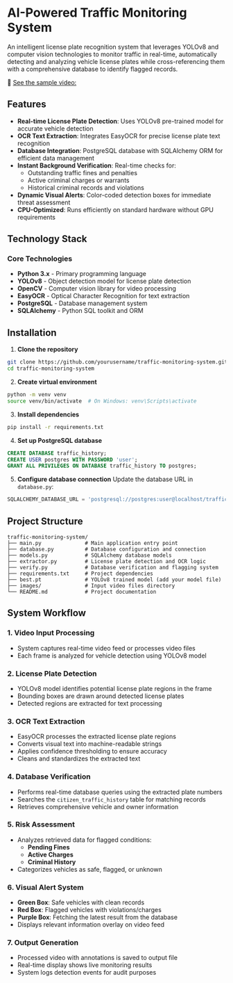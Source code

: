 # AI-Powered Traffic Monitoring System

An intelligent license plate recognition system that leverages YOLOv8 and computer vision technologies to monitor traffic in real-time, automatically detecting and analyzing vehicle license plates while cross-referencing them with a comprehensive database to identify flagged records.

📢 [See the sample video: ](https://www.linkedin.com/feed/update/urn:li:activity:7348594602439815168/)


## Features

- **Real-time License Plate Detection**: Uses YOLOv8 pre-trained model for accurate vehicle detection  
- **OCR Text Extraction**: Integrates EasyOCR for precise license plate text recognition  
- **Database Integration**: PostgreSQL database with SQLAlchemy ORM for efficient data management  
- **Instant Background Verification**: Real-time checks for:
  - Outstanding traffic fines and penalties
  - Active criminal charges or warrants
  - Historical criminal records and violations  
- **Dynamic Visual Alerts**: Color-coded detection boxes for immediate threat assessment  
- **CPU-Optimized**: Runs efficiently on standard hardware without GPU requirements  

## Technology Stack

### Core Technologies

- **Python 3.x** - Primary programming language  
- **YOLOv8** - Object detection model for license plate detection  
- **OpenCV** - Computer vision library for video processing  
- **EasyOCR** - Optical Character Recognition for text extraction  
- **PostgreSQL** - Database management system  
- **SQLAlchemy** - Python SQL toolkit and ORM  


## Installation

1. **Clone the repository**
```bash
git clone https://github.com/yourusername/traffic-monitoring-system.git
cd traffic-monitoring-system
```

2. **Create virtual environment**
```bash
python -m venv venv
source venv/bin/activate  # On Windows: venv\Scripts\activate
```

3. **Install dependencies**
```bash
pip install -r requirements.txt
```

4. **Set up PostgreSQL database**
```sql
CREATE DATABASE traffic_history;
CREATE USER postgres WITH PASSWORD 'user';
GRANT ALL PRIVILEGES ON DATABASE traffic_history TO postgres;
```

5. **Configure database connection**
Update the database URL in `database.py`:
```python
SQLALCHEMY_DATABASE_URL = 'postgresql://postgres:user@localhost/traffic_history'
```

## Project Structure

```
traffic-monitoring-system/
├── main.py              # Main application entry point
├── database.py          # Database configuration and connection
├── models.py            # SQLAlchemy database models
├── extractor.py         # License plate detection and OCR logic
├── verify.py            # Database verification and flagging system
├── requirements.txt     # Project dependencies
├── best.pt              # YOLOv8 trained model (add your model file)
├── images/              # Input video files directory
└── README.md            # Project documentation
```

## System Workflow

### 1. **Video Input Processing**
- System captures real-time video feed or processes video files  
- Each frame is analyzed for vehicle detection using YOLOv8 model  

### 2. **License Plate Detection**
- YOLOv8 model identifies potential license plate regions in the frame  
- Bounding boxes are drawn around detected license plates  
- Detected regions are extracted for text processing  

### 3. **OCR Text Extraction**
- EasyOCR processes the extracted license plate regions  
- Converts visual text into machine-readable strings  
- Applies confidence thresholding to ensure accuracy  
- Cleans and standardizes the extracted text  

### 4. **Database Verification**
- Performs real-time database queries using the extracted plate numbers  
- Searches the `citizen_traffic_history` table for matching records  
- Retrieves comprehensive vehicle and owner information  

### 5. **Risk Assessment**
- Analyzes retrieved data for flagged conditions:
  - **Pending Fines**
  - **Active Charges**
  - **Criminal History**  
- Categorizes vehicles as safe, flagged, or unknown  

### 6. **Visual Alert System**
- **Green Box**: Safe vehicles with clean records  
- **Red Box**: Flagged vehicles with violations/charges  
- **Purple Box**: Fetching the latest result from the database  
- Displays relevant information overlay on video feed  

### 7. **Output Generation**
- Processed video with annotations is saved to output file  
- Real-time display shows live monitoring results  
- System logs detection events for audit purposes  

